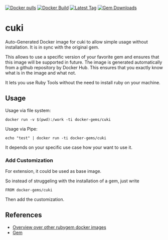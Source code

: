 [![Docker pulls](https://img.shields.io/docker/pulls/rubygem/cuki.svg)](https://hub.docker.com/r/rubygem/cuki/)
[![Docker Build](https://img.shields.io/docker/automated/rubygem/cuki.svg)](https://hub.docker.com/r/rubygem/cuki/)
[![Latest Tag](https://img.shields.io/github/tag/docker-rubygem/cuki.svg)](https://hub.docker.com/r/rubygem/cuki/)
[![Gem Downloads](https://img.shields.io/gem/dt/cuki.svg)](https://rubygems.org/gems/cuki/)
# cuki

Auto-Generated Docker image for cuki to allow simple usage without installation.
It is in sync with the original gem.

This allows to use a specific version of your favorite gem and ensures that this image will be supported in future.
The image is generated automatically from a github repository by Docker Hub.
This ensures that you exactly know what is in the image and what not.

It lets you use Ruby Tools without the need to install ruby on your machine.

## Usage

Usage via file system:

`docker run -v $(pwd):/work -ti docker-gems/cuki`

Usage via Pipe:

`echo "test" | docker run -ti docker-gems/cuki`

It depends on your specific use case how your want to use it.

### Add Customization

For extension, it could be used as base image.

So instead of struggeling with the installation of a gem, just write

`FROM docker-gems/cuki`

Then add the customization.

## References

 - [Overview over other rubygem docker images](https://github.com/thinkbot/docker-rubygem)
 - [Gem](https://rubygems.org/gems/cuki/)
